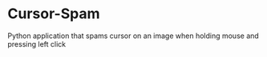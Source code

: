 # Cursor-Spam
Python application that spams cursor on an image when holding mouse and pressing left click
